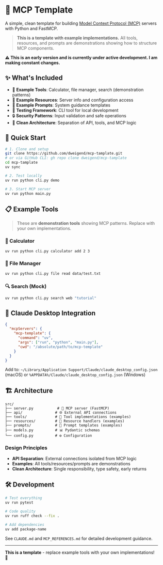 # 🔧 MCP Template

A simple, clean template for building [Model Context Protocol (MCP)](https://modelcontextprotocol.io/) servers with Python and FastMCP.

> **This is a template with example implementations.** All tools, resources, and prompts are demonstrations showing how to structure MCP components.


**⚠️ This is an early version and is currently under active development. I am making constant changes.**


## ✨ What's Included

- 🔧 **Example Tools**: Calculator, file manager, search (demonstration patterns)
- 📁 **Example Resources**: Server info and configuration access
- 💬 **Example Prompts**: System guidance templates
- 🧪 **Testing Framework**: CLI tool for local development
- 🔒 **Security Patterns**: Input validation and safe operations
- 📖 **Clean Architecture**: Separation of API, tools, and MCP logic

## 🚀 Quick Start

```bash
# 1. Clone and setup
git clone https://github.com/dweigend/mcp-tamplate.git
# or via GitHub CLI: gh repo clone dweigend/mcp-tamplate
cd mcp-tamplate
uv sync

# 2. Test locally
uv run python cli.py demo

# 3. Start MCP server
uv run python main.py
```

## 📋 Example Tools

> These are **demonstration tools** showing MCP patterns. Replace with your own implementations.

### 🧮 Calculator
```bash
uv run python cli.py calculator add 2 3
```

### 📁 File Manager
```bash
uv run python cli.py file read data/test.txt
```

### 🔍 Search (Mock)
```bash
uv run python cli.py search web "tutorial"
```

## 🔗 Claude Desktop Integration

```json
{
  "mcpServers": {
    "mcp-template": {
      "command": "uv",
      "args": ["run", "python", "main.py"],
      "cwd": "/absolute/path/to/mcp-template"
    }
  }
}
```

Add to: `~/Library/Application Support/Claude/claude_desktop_config.json` (macOS) or `%APPDATA%/Claude/claude_desktop_config.json` (Windows)

## 🏗️ Architecture

```
src/
├── server.py           # 🚀 MCP server (FastMCP)
├── api/               # 🌐 External API connections
├── tools/             # 🔧 Tool implementations (examples)
├── resources/         # 📁 Resource handlers (examples)
├── prompts/           # 💬 Prompt templates (examples)
├── models.py          # 📊 Pydantic schemas
└── config.py          # ⚙️ Configuration
```

### Design Principles
- **API Separation**: External connections isolated from MCP logic
- **Examples**: All tools/resources/prompts are demonstrations
- **Clean Architecture**: Single responsibility, type safety, early returns

## 🛠️ Development

```bash
# Test everything
uv run pytest

# Code quality
uv run ruff check --fix .

# Add dependencies
uv add package-name
```

See `CLAUDE.md` and `MCP_REFERENCES.md` for detailed development guidance.

---

**This is a template** - replace example tools with your own implementations! 🚀
